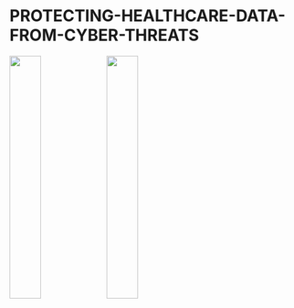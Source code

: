 # PROTECTING-HEALTHCARE-DATA-FROM-CYBER-THREATS


<p float="left">
  <img src="/images/1.png" width="33%" />
  <img src="/images/2.png" width="33%" />
</p>
